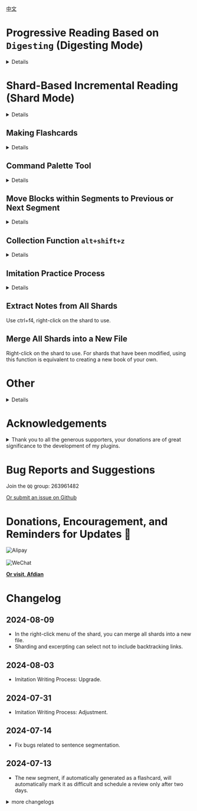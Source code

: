 [中文](https://github.com/IAliceBobI/sy-progressive-plugin/blob/main/README_zh_CN.md)

# Progressive Reading Based on `Digesting` (Digesting Mode)
<details>
  
  > [I guess the image below is probably broken 😢, check here!](https://gitee.com/TokenzQdBN/sy-progressive-plugin/blob/main/README_zh_CN.md)
  
  ## Usage
  
  <img src="assets/digest1.gif" alt="drawing" width="800"/>
  
  **Default shortcut: `Alt+Z`.** This is a menu with multiple functions.
  
  It can also be used in read-only mode with the shortcut `Alt+Z`.
  
  You can digest any document, typically used for progressive reading of imported books.
  
  To minimize disruption during reading, you can first digest the content you find valuable, which will appear later during flashcard review.
  
  Select multiple lines and use `Alt+Z -> 🍕 Digest` or `Alt+Z -> ✂ Digest and Break Sentences by Punctuation`.
  
  You can further digest the digested content, allowing infinite nesting.
  
  The digested documents have the same function and style as the `fragments` in the `fragment mode`.
  
  > **Pressing the shortcut `Alt+Z` twice consecutively triggers digesting.**
  
  ## Lightweight
  
  Compared to the `fragment mode`, there is no automatic fragmentation process. By selecting multiple content blocks in a document, you can perform digesting.
  
  It's akin to manual `fragmentation`. Selecting content blocks can create `fragments`.
  
  > **Note:** You can use digesting on `fragments` generated by the `fragment mode`.
  
  > **Note:** `Digesting mode` can be used simultaneously with `fragment mode`.
  
  ## Flattened
  
  Multi-level digesting does not create multi-level folders. All digests are in the same folder.
  
  ## Word & Flashcard
  
  <img src="assets/createWords.gif" alt="drawing" width="800"/>
  
  ## Card Creation
  
  <img src="assets/createCard1.gif" alt="drawing" width="800"/>
  
  It can also be used in read-only mode with the shortcut.
  
  Digesting can be seen as a draft, where you can jot down notes and then create cards.
  
  Card creation can use the following: ``` Writing-style Flashcards Alt+` ```, `Card Creation Alt+E`, ``` Daily Card Alt+S and Alt+` ```
  
  ## Review
  
  It is recommended to use the `flashcard button` in the `toolbar` of the `Tomato Toolbox`. This `tab` method of reviewing flashcards allows for convenient digesting.
  
  ## Flashcard Transfer Strategy (Multiple)
  
  Each digest is turned into a flashcard.
  
  > `Alt+Z -> 🗃️` can switch to the `single` mode.
  > Each book has its own `flashcard transfer strategy`.
  
  ## Flashcard Transfer Strategy (Single)
  
  > `Alt+Z -> 🗃️` can switch to the `multiple` mode.
  
  Each time a digest is made, the flashcard for that digest is maintained.
  
  Among all digests of a book (a document), only one digest has a flashcard.
  
  This strategy determines which digest gets the flashcard, so it appears in flashcard review.
  
  When creating a digest, the flashcard always transfers to the newly created flashcard.
  
  After clicking `Alt+Z -> 🔨` on the flashcard, the digest is marked as `completed`, and the flashcard will transfer to another `incomplete` digest.
  
  Considering that you may manually select any digest for study in the document tree, the following strategy is defined for easy backtracking after free exploration:
  
  The flashcard of the current digest will preferentially transfer to an older digest that is closest in time to itself and open it.
  
  If there is none, the flashcard will transfer to the most recently created digest and open it.
  
  If there are no `incomplete` digests left, it will jump to the original content block corresponding to the digest where `Alt+Z -> 🔨` was just clicked.
  
  > The review count of flashcards does not accumulate; it is cleared with each transfer.
  
  > New flashcards will automatically be marked as difficult once and have their due date reset to the current time (consistent with the `reading point` strategy of the `Tomato Toolbox`), allowing immediate review.
  > This operation is to adjust the next review time corresponding to each difficulty level.
  
  ## Open Previous, Next Digest
  
  `Alt+Z -> 👈` `Alt+Z -> 👉`
  
  Using this function on a digest will open the digest in the original text that is close in proximity.
  
  ## Clean Up Completed Digests
  
  Use within any digest file:
  
  `Alt+Z -> 🗑️` will delete the digest files in the completed state.
  
  ## Digest Trace Chain `Alt+Z -> 🌲`
  
  <img src="assets/ditestTree.gif" alt="drawing" width="800"/>
  
  Use within any digest file:
  
  `Alt+Z -> 🌲` will open the trace file. Each line represents a digest path, with each node on the path being a digest file, ultimately pointing to the original text.
  
  ![alt text](assets/digestTrace.png)
</details>

# Shard-Based Incremental Reading (Shard Mode)
<details>
  
  Divide long documents into smaller segments, referred to here as `shards`, and read each `shard` one by one. During the reading process, you can take notes and create flashcards.
  
  This method opens up the possibility of reading multiple books and materials simultaneously.
  
  * **Recommended In-Depth Reading**:
    * [Incremental Reading Process in SiYuan Notes with Incremental Learning Plugin - Zhihu](https://zhuanlan.zhihu.com/p/676485932)
    * [Incremental Reading Process in SiYuan Notes with Incremental Learning Plugin - ChainDrop](https://ld246.com/article/1704599752251)
  
  **Note:** *Flashcards are the core; this plugin merely helps us read books more comfortably and consistently, thereby extracting high-quality flashcards from them.*
  
  > [Donate to encourage development, click here](https://gitee.com/TokenzQdBN/sy-progressive-plugin/blob/main/README_zh_CN.md#bug-feedback-and-suggestions)
  
  ## Adding Documents
  
  The first step to start using this is to open a book.
  
  If you don't have a book, you can import one using other plugins.
  
  **Open a longer document for incremental learning. First, open the plugin menu and click `Add Current Document`.**
  
  <img src="assets/addDoc.png" alt="drawing" width="600"/>
  
  The plugin will prompt you to split the document. As shown in the figure:
  
  <img src="assets/split.png" alt="drawing" width="300"/>
  
  Here, you are provided with three splitting methods: `Headings`, `Block Count`, and `Word Count`. These methods can be used together or individually.
  
  When combined, the splitting methods follow a sequence: `As shown in the figure, from top to bottom, split first by headings, then each section by block count, and finally each block by word count.`
  
  It sounds a bit complex, but in actual use, it's not that complicated.
  
  I've summarized three common methods below; choose one for a book.
  
  > [If images do not load, please check here](https://gitee.com/TokenzQdBN/sy-progressive-plugin/blob/main/README_zh_CN.md)
  
  **1. Split by Headings**
  
  Books are usually composed of various levels of headings. Splitting by headings will divide the book into multiple shards based on the input headings. Default splits include h1~h6. If you don't want to split h5 and h6, you can input: "1,2,3,4".
  
  For example, when splitting a web novel, which typically has only major headings, each heading represents a chapter, so each shard is a chapter of the novel.
  
  If the book is more complex, with sections and subsections, each shard will be a subsection.
  
  If a subsection is still too large to fully grasp in one reading, you can read it roughly first, then add new appropriate level headings based on your understanding. Then, for this shard, you can perform another round of `split by headings`.
  
  *The plugin supports further splitting of shards.*
  
  **2. Split by Headings + Word Count**
  
  If you want to control the word count of each shard, use this method. However, note that if the book has many words, the splitting process will take a long time...
  
  For larger documents, such as a three-million-word document, splitting by word count can be time-consuming.
  
  Therefore, you can use a combination of headings and block count.
  
  **3. Split by Headings + Block Count**
  
  To control the word count of shards and quickly split the book, use the headings + block count method.
  
  This method roughly controls the word count of each shard, but it's not precise. Hmm... it seems a bit imprecise...
  
  > The `shard` operation of the plugin does not modify the original text or create new documents; it only reads, counts, and saves.
  
  > `Automatic Card Creation` means that each `shard` is turned into a flashcard when read.
  
  > **Note** Some book content may require repeated consideration to extract high-quality flashcards, and `automatic card creation` only creates rough cards.
  
  > **Caution** After `sharding`, do not modify the original book, such as deleting blocks, as this will cause the plugin to fail to find these blocks during learning.
  
  ## Starting to Learn
  
  After successfully adding a book, we proceed to the reading phase.
  
  **Opening the plugin menu and clicking `Start Learning` will open the first segment of the book.**
  
  > The shortcut for `Start Learning` is `Alt+-`, which is right after `Flashcards` `Alt+0`. One is for learning, the other for review.
  > Open a random segment: `Alt+Shift+-`
  
  <img src="assets/reading.png" alt="drawing" width="600"/>
  
  > [If you can't open the image, click here](https://gitee.com/TokenzQdBN/sy-progressive-plugin/blob/main/README_zh_CN.md)
  
  **The `Segment` title has a `Segment Number` prefix.**
  
  **At the end of each paragraph in the `Segment`, there is a `*` linking to the original document.**
  
  **The content in the `Segment` can be freely modified, paragraphs can be added, cards can be made, etc. Original text can be inserted at any time.**
  
  > **Tip** After modifying the content, the update of the `Index` will be slightly delayed, and the plugin relies on the `Index`. If you click a button immediately after modifying the text, it may not take effect.
  
  * `🗂`: Open the book's table of contents, which can be used to locate the desired segment.
  * `⬅`: Go to the previous `Segment`.
  * `➡`: Go to the next `Segment`.
  * `⬇`: Insert the content of the corresponding `Segment` from the original text.
  * `🧹🧹`: Delete the original text.
  * `⬅ 🗑`: Delete the current segment and go to the previous `Segment`.
  * `🗑 ➡`: Delete the current segment and go to the next `Segment`.
  * `🗑 🏃`: Delete the current segment.
  * `➕🗃`: Turn the current document into flashcards.
  * `➖🗃`: Delete the flashcards of the current document itself, without affecting the flashcards within the document.
  * `🏃`: Close the segment.
  * `📚📖`: Switch to another book.
  * `🚫`: Stop pushing this book, and it can be reopened in `View All Progressive Learning Documents`.
  * `⚡`: Review the flashcards of the current book.
  * `✂📜`: Split the original text within the segment according to punctuation, creating a layout with one sentence per line for easier reading.
  * `✂📜✅`: Break sentences according to punctuation, forming a task list (tasks can be checked off with ctrl+enter).
  * `✂📜📌`: Same as above, but the split content is displayed as an unordered list.
  
  > **Tip** When a `Segment` is deleted, its document flashcards are also deleted.
  
  > **Tip** Deleted `Segments` will be recreated if they are read again.
  
  > **Tip** The document title of each `Segment` can be modified. However, do not modify the document notes, otherwise, the plugin will not be able to find the document later.
  
  ## Reading the Paragraph Under the Cursor
  
  If you want to start reading from a specific part of the original document, you can use the `Read the Paragraph Under the Cursor` feature.
  
  Open an original document that has been added to progressive learning, navigate to a specific location, right-click the menu: `Plugin` -> `Read the Paragraph Under the Cursor`, and you will jump to this `Segment`.
  
  <img src="assets/rightClickMenu.png" alt="drawing" width="300"/>
</details>

## Making Flashcards
<details>
  
  ### Making Cloze Cards `Alt+E`
  
  Select the content to be `cloze deleted`, such as in the image:
  
  <img src="assets/selected.png" alt="drawing" width="700"/>
  
  The flashcard will be created in a new file on the right and the file will be opened.
  
  Flashcards are created in list form, making it easy to write down your thoughts below.
  
  <img src="assets/card.png" alt="drawing" width="900"/>
  
  Some flashcards can be tagged with multiple references, separated by spaces, as shown in the following image:
  
  <img src="assets/refLeading.png" alt="drawing" width="700"/>
  
  This allows you to view all related content in the backlink panel.
  
  We continue to think and progressively write through the flashcard mechanism.
  
  <img src="assets/bk.png" alt="drawing" width="500"/>
  
  > Recommended to be used with the `Pomodoro Toolbox` feature `Flashcard Priority` and `Bottom Backlinks`.
  
  > [If you can't open the image, click here](https://gitee.com/TokenzQdBN/sy-progressive-plugin/blob/main/README_zh_CN.md)
  
  ### Making Cards Directly, Without Cloze Deletion, Still `Alt+E`
  
  Place the cursor in the content without selection, and make flashcards using the menu or shortcut key.
  
  ### Multi-line Selection, or `Alt+E`
  
  The following image shows two lines selected:
  
  <img src="assets/multilines.png" alt="drawing" width="500"/>
  
  > Use the shortcut key: `Alt+E`
  
  This will generate and insert a flashcard below, as shown in the image:
  
  <img src="assets/multilinesCard.png" alt="drawing" width="500"/>
  
  > **Note** If card creation is done within a segment, the cards will be placed in a subfolder of the book. For example, if the book is named ABC, all cards will be collected in the ABC-cards file.
  
  ### Daily Card `Alt+S` or `Ctrl+`
  
  Right-click menu or shortcut keys `Ctrl+` to quote the original text or `Alt+S` to not quote the original text to create cards, which will be archived in the Daily Card folder. The result is similar to Daily Note.
  
  <img src="assets/dailyCardMenu.png" alt="drawing" width="300"/>
  
  This will create the following directory structure and make cards:
  
  ![Alt text](assets/dailyCardTree.png)
  
  ### Writing-style Flashcards `Alt+`
  
  <img src="assets/writingCardInit.png" alt="drawing" width="800"/>
  
  After creation, the original text will also insert an embedded block of the flashcard, and the content created in the flashcard will also reflect in the original text.
  
  <img src="assets/writingCard.png" alt="drawing" width="1000"/>
  
  ### Multi-line Cloze `Alt+D`
  
  <img src="assets/multilineblank.gif" alt="drawing" width="800"/>
  
  The official `Alt+D` can be deleted, and the plugin's `Alt+D` will automatically take effect.
  
  This implements the official cloze deletion function and adds a multi-line cloze deletion feature.
  
  Select multiple lines, and use `Alt+D`.
  
  When reviewing flashcards, the content that has been blanked out is treated as the answer and is hidden.
</details>

## Command Palette Tool
<details>
  
  Replace `*` and `@` with hyperlinks `siyuan://`. Shortcut key `F9`.
</details>

## Move Blocks within Segments to Previous or Next Segment
<details>
  
  ![Alt text](assets/moveBlock.png)
</details>

## Collection Function `alt+shift+z`
<details>
  
  This function can copy selected content from various segments to the `summary-*` file.
  
  It is convenient for analyzing and summarizing content that is far apart within segments.
  
  It is particularly helpful for books that require comparison between distant segments.
  
  If not used within segments, it will collect to the daily note.
</details>

## Imitation Practice Process
<details>
  
  The imitation practice process, also known as the translation practice process.
  
  ### Step 1
  
  Within segments, summarize or list the key points of the original content block in the simplest language, or translate the original text.
  
  Then right-click `Extract Notes`.
  
  As expected, a file starting with `keys-` will be generated below the segment.
  
  <img src="assets/practiceExtract.png" alt="drawing" width="1000"/>
  
  > [If the image cannot be opened, please check here](https://gitee.com/TokenzQdBN/sy-progressive-plugin/blob/main/README_zh_CN.md)
  
  ### Step 2
  
  In the `keys-` file, rewrite the original text in your own words based on your previous summary or translation.
  
  <img src="assets/rewrite.png" alt="drawing" width="1000"/>
  
  Finally, in the `keys-` file, right-click `Compare with Original`.
  
  As expected, a file starting with `compare-` will be generated below the segment.
  
  <img src="assets/compare.png" alt="drawing" width="1000"/>
</details>

## Extract Notes from All Shards
Use ctrl+f4, right-click on the shard to use.

## Merge All Shards into a New File
Right-click on the shard to use. For shards that have been modified, using this function is equivalent to creating a new book of your own.

# Other
<details>
  
  ## Change the Color of Segment Notes
  
  Add the following code snippet, and change the color part `#b33131` as needed.
  
  ```
  .protyle-wysiwyg div[custom-progref][custom-paragraph-index]:not([custom-prog-origin-text]):not([custom-prog-key-note]) {
    color: #b33131;
  }
  ```
  
  ## Change the Color of Extracted Notes
  
  Add the following code snippet, and change the color part `#b33131` as needed.
  
  ```
  .protyle-wysiwyg div[custom-prog-key-note] {
    color: #b33131;
  }
  ```
</details>

# Acknowledgements

<details>
  <summary>Thank you to all the generous supporters, your donations are of great significance to the development of my plugins.</summary>

* 2024-07 `凭风引`
* 2024-07 `**岚`
* 2024-06 [虚青海](https://afdian.com/a/xqh042)
* 2024-06 [爱发电用户_jykN](https://afdian.com/u/20b38264295811efb0695254001e7c00)
* 2024-06 `雨`
* 2024-06 `*超`
* 2024-06 `**峰`
* 2024-06 [固元膏v](https://afdian.com/u/d1fe450cbf4b11ea9ffa52540025c377)
* 2024-05 `*超`
* 2024-05 `**瑞`
* 2024-05 `**瑞`
* 2024-05 `**刚`
* 2024-05 `*驰`
* 2024-05 [盐酸有点咸](https://afdian.com/u/379a287008a111efa3c552540025c377)
* 2024-04 `*江`
* 2024-04 [无糖](https://afdian.com/u/7eefa1207fe711ee971552540025c377)
* 2024-04 `典典`
* 2024-03 `**清`
* 2024-03 [JeffreyChen](https://afdian.com/a/JeffreyChen)
* 2024-03 `八面来风`
* 2024-03 `**清`
* 2024-03 `*理`
* 2024-02 `八面来风`
* 2024-02 `*5770`
* 2024-02 `**轩`
* 2024-02 `**航`
* 2024-02 `**航`
* 2024-02 `**龙`
* 2024-02 `**棉`
* 2024-01 [QQQOrange](https://afdian.com/u/2c73a3c6a1f011eeb98a52540025c377)
* 2024-01 `燃烬`
* 2024-01 `*舟`
* 2024-01 `*元`
* 2024-01 [赐我一胖](https://afdian.com/u/74d98cf66f0711eda8ca52540025c377)
* 2023-12 [爱发电用户_WGH7](https://afdian.com/u/ceefbee4a48111ee983f5254001e7c00)
* 2023-12 [爱发电用户_Pv38](https://afdian.com/u/3911fecaa3ad11ee8fa95254001e7c00)
* 2023-12 [赐我一胖](https://afdian.com/u/74d98cf66f0711eda8ca52540025c377)
* 2023-12 [QQQOrange](https://afdian.com/u/2c73a3c6a1f011eeb98a52540025c377)
* 2023-12 [没头脑和不高兴](https://afdian.com/u/25e08b1eb1a511edbb3d5254001e7c00)
* 2023-12 [爱发电用户_EbBe](https://afdian.com/u/d11e3c741bc711ee95eb52540025c377)
* 2023-12 [爱发电用户_b2864](https://afdian.com/u/b286492496af11eea38752540025c377)

</details>

# Bug Reports and Suggestions

Join the `QQ` group: 263961482

[Or submit an issue on Github](https://github.com/IAliceBobI/sy-plugins/issues)

# Donations, Encouragement, and Reminders for Updates 🎉

<div>
<img src="https://player-pubpic.oss-cn-beijing.aliyuncs.com/static/wx1.png" alt="Alipay" width="300" />
</div>
<br>
<div>
<img src="https://player-pubpic.oss-cn-beijing.aliyuncs.com/static/zfb1.jpg" alt="WeChat" width="300" />
</div>

**[Or visit, Afdian](https://afdian.com/a/playerv5)**

# Changelog

## 2024-08-09

* In the right-click menu of the shard, you can merge all shards into a new file.
* Sharding and excerpting can select not to include backtracking links.

## 2024-08-03

* Imitation Writing Process: Upgrade.

## 2024-07-31

* Imitation Writing Process: Adjustment.

## 2024-07-14

* Fix bugs related to sentence segmentation.

## 2024-07-13

* The new segment, if automatically generated as a flashcard, will automatically mark it as difficult and schedule a review only after two days.

<details>
  <summary>more changelogs</summary>

## 2024-07-05

* Excerpt words: Add backtracking links.

## 2024-07-03

* Excerpt words: Optimize Google and Bing links to look up word meanings.

## 2024-06-29

* Alt+Z can copy the selected word and add AI's interpretation to it.

## 2024-06-21

* After creating cards, batch modify the background of the original text.

## 2024-06-20

* Create a flashcard: Fix the bug that causes the answer to leak in the context of the flashcard.
* Change the color of the settings icon.

## 2024-06-16

* When copying from a read-only document, do not mark on the original text when making cards.

## 2024-06-13

* fix topbar btns

## 2024-06-12

* i18n

## 2024-06-11

* Partial i18n.
* Enhanced robustness.

## 2024-06-08

* Update dependency libraries.

## 2024-06-07

* Not open-source.

## 2024-05-27

* Convert references in fragments to links.
* Each item in the outline has an `*` linking to the original text. Outlines within other non-outline containers are not processed.
* Card making: Display a more complete original path.

## 2024-05-26

* Sentence breaking: Period + space is no longer split.

## 2024-05-25

* Content with links can now be split into sentences.

## 2024-05-24

* Update dependencies.
* Fully support mobile devices.

## 2024-05-21

* Fix a minor bug.

## 2024-05-17

* **Pressing the shortcut key `Alt+Z` twice in a row triggers excerpting.**

## 2024-05-11

* Fix the bug with the table of contents button.

## 2024-05-06

* Fragment buttons can be hidden.

## 2024-05-01

* New button operation method.

## 2024-04-27

* Fine-tune fragments to accommodate special cases.

## 2024-04-26

* Original text not refreshed after card making.

## 2024-04-25

* Close the Feishu feedback channel.

## 2024-04-23

* Fragment names, prefix numbers are padded with zeros to five digits.

## 2024-04-19

* The original text is a read-only document, and neither excerpting nor card making marks the original text.

## 2024-04-16

* Improve message notifications.

## 2024-04-14

* Sentence breaking to the current position.
* alt+d: Implement official cloze deletion function and add multi-line cloze deletion function.

## 2024-04-13

* Each book can be set individually to maintain only one excerpt as a flashcard. By default, each excerpt is a flashcard.
* Card making and fragmenting are compatible with code blocks.

## 2024-04-12

* Fix the bug where excerpts do not change color in flashcard reviews.
* Improve collection function `alt+shift+z`.
* Progressive reading of excerpts: Add new features to open the previous and next fragments.

## 2024-04-11

* Excerpting and card making are possible in read-only mode.
* Allow all excerpts to be made into cards. Default is off.
* Fix the bug with excerpting in read-only mode.

## 2024-04-10

* Optimize note extraction.

## 2024-04-05

* Optimize card making speed.

## 2024-04-04

* Optimize fragment notes.
* Optimize fragment note extraction.

## 2024-04-03

* Add shortcut keys for extracting notes and comparing original text for fragments.

## 2024-04-01

* Fix card making bug.

## 2024-03-30

* When making cards, insert titles and timestamps. Default is off, can be enabled in configuration.

## 2024-03-27

* New cards are added to the bottom of the document.

## 2024-03-26

* Improve some features of excerpt-style progressive reading.

## 2024-03-25

* Add a new progressive reading mode: Excerpt mode.
* Enhance the card making experience.
* Excerpt mode: After clicking "Done," modify the file name.
* Add a new feature: `New` writing-style flashcards.

## 2024-03-20

* Collect all shard notes feature enhancement.
* After card creation, the original text is also linked to the card.

## 2024-03-19

* Card creation now uses a single-item list.

## 2024-03-18

* New feature: Collect all notes from all shards into a `digest-` file.

## 2024-03-14

* Fixed issue where shards did not include original text references.
* Fixed bug preventing insertion of shards.

## 2024-03-09

* Dependency libraries.

## 2024-03-08

* Added quick shard generation feature, enabled by default. Some books may differ in style from the original text. Can be disabled in the `View All Progressive Learning Documents` feature.

## 2024-03-06

* Some refactoring features remain unchanged.

## 2024-03-05

* Fixed issue with missing shard images.
* Do not split paragraphs with protocols.
* Improved shard insertion speed.

## 2024-03-01

* Fixed bug where new flashcards had a priority of 0.

## 2024-02-28

* Updated menu text.
* Flashcards inherit the priority of the original document they are in.

## 2024-02-26

* Fixed issue: Multi-level list cloze deletions may expose answers on the flashcard path.
* In shards and flashcards, use `siyuan://` instead of references.
* Added command palette tool, replacing `*` and `@` with hyperlinks. Shortcut `F9`.

## 2024-02-25

* After multi-line card creation, change the background of the originally selected content.

## 2024-02-22

* Improved shard cleanup speed.
* Randomly open a shard: `alt+shift+-`

## 2024-02-18

* Flashcard context only retains the filename, not the specific file location.

## 2024-02-16

* Imitation process: Add a horizontal line when comparing with the original text.

## 2024-02-08

* `prog-marked` changed to `text`.

## 2024-02-07

* Added menu icon.

## 2024-02-06

* Adjusted shard note colors.

## 2024-02-03

* Added attribute tags to book documents, ignored by the tomato toolbox bottom backlink for book documents.
* `alt+=` View all progressive learning books.
* Collection feature: If not used within shards, collect to daily note.
* Sentence breaking feature: Added recognition for `》` and `>`.

## 2024-02-02

* Improved book page addition.

## 2024-02-01

* Fixed bugs related to deleting books.
* Fixed bug with repeated opening of shards.

## 2024-01-30

* Updated dependency libraries.

## 2024-01-28

* Fixed issue with sentence breaking feature not retaining images.
* If book is configured for sentence breaking, break sentences before inserting shards to reduce shard preparation time.

## 2024-01-27

* Reorganized the interface for viewing all currently read books.
* In the view all books panel, configure automatic sentence breaking when inserting shards.

## 2024-01-26

* Optimized large shard sentence breaking.

## 2024-01-25

* Topbar menu moved to right-click, mobile supports all PC functions. Except for opening documents, which requires manual operation.
* Mobile support.

## 2024-01-24

* Support for sentence breaking at English periods.
* Optimized large shard sentence breaking performance.
* Fixed issue with new Siyuan not displaying flashcards under progressive reading shards.
* Support for splitting bold lines as titles. Default splitting method: 1,2,3,4,5,6,b. b is a bold line alone.

## 2024-01-23

* Added `Imitation`/`Translation` practice process. See above document for details.
* Reviewing shards in flashcards, option to hide bottom buttons.
* Changed color of non-original content within shards.
* Updated readme.

## 2024-01-22

* When reviewing the entire shard, do not display bottom buttons.

## January 20, 2024

* Adjusted the citation style for flashcards.

## January 19, 2024

* After sentence breaking within a segment, automatically navigate to the first block within the segment.
* Now, creating flashcards from list items can also reference the original text.

## January 18, 2024

* When creating segments, numbered each paragraph (requires enabling in settings).
* Added a collection feature: `alt+shift+z` copies content from segments to a `summary-` file, facilitating analysis and summarization of content spread across distant segments.
* Updated readme.

## January 17, 2024

* Renamed: New files now start with `cards-`, `contents-`, `pieces-`.

## January 15, 2024

* Provided an option to create flashcards within segments in a sub-document of the segment.
* Supported splitting by user-selected heading levels.
* Improved support for nested segments.
* Flashcards created from the original text are now placed in a sub-file.

## January 14, 2024

* Added breadcrumbs for flashcards.
* Segment buttons can now be configured to hide or show.

## January 13, 2024

* Added a new paragraph splitting method within segments.

## January 10, 2024

* Added a confirmation dialog before deleting a segment.
* Fixed an issue where segments could not be broken into sentences.

## January 9, 2024

* Updated readme images.
* Enhanced deep copying: Segments and flashcards now copy original content more thoroughly.

## January 8, 2024

* Added a configuration option: List flashcards from the second item are indented.
* Added an option to open the `*-cards` file simultaneously with the segment.
* The split into paragraph blocks feature now adds a Chinese space before each paragraph.
* Updated readme.

## January 7, 2024

* Changed the `alt+e` shortcut to open the card file to the right after creating a card.

## January 5, 2024

* Made some improvements.
* Enhanced the split paragraph feature to support list blocks, quote blocks, code blocks, etc.

## January 4, 2024

* Added a feature: Segments can now break sentences by punctuation.
* Significantly increased the speed of segment generation.
* `alt+e`: Now also introduces links to the original text and the card block.
* Upgraded dependency libraries.

## January 3, 2024

* By default, the previous segment's content is not displayed in the current segment; this can be enabled in the configuration if needed.
* Removed dots within segments and replaced them with animations, indicating new content with original text markers and links to the original text after `alt+e` card creation.

## January 2, 2024

* Shortcuts no longer trigger outside the application. If there are shortcut conflicts, please set the shortcuts manually.
* Added a feature: Card creation sent to daily card without referencing the original text. Shortcut: `Alt+S`.

## January 1, 2024

* Topbar icons are not displayed on mobile devices.

## December 31, 2023

* Normalized the color of the first character of lines within segments.
* Added a feature: Move segment content blocks to the previous or next segment. Requires the target segment to exist. If the segment is deleted and recreated, it will revert to its original, unmoved state.
* Removed redundant icons.

## December 30, 2023

* All text blocks within segments, when created with `alt+e`, now include references to the original text (the plugin attempts to select the appropriate original text location).
* Each segment now uses the book name as an alias.
* Allowed segments to be treated as books for further splitting.
* Created segments no longer automatically set the book to read-only.

## December 29, 2023

* Defaulted to not checking the split by block count.
* Reduced the font size of the previous segment's content.
* When splitting by block count, heading blocks are no longer counted.

## December 28, 2023

* Automatically opens the first segment after adding a segment.
* Book list displayed in reverse order.
* Fixed a bug in splitting by word count.

## December 26, 2023

* Daily card: `Ctrl+` no longer inserts an embedded block.
* Added an open book directory button to the segment bottom button row.
* Segment bottom button row: Opens flashcards in a tab, only those within the book or its sub-files.
* Creating flashcards in segments: `alt+e`. Flashcards are no longer inserted at the bottom of the segment but are placed in a file under the book.
* Optimized book directory.

## December 24, 2023

* Changed avatar...

## December 20, 2023

* Defaulted to not checking segment card creation.
* Corrected statistical information for documents without titles.

## 2023-12-19

* Flashcards: Add flashcards to the daily card and also add the embedded block of flashcards to the sub-file. The sub-file is named with the current file name plus a "-card" suffix.
* Flashcards: After card creation, the original text is also marked in pink.
* Upgrade dependency libraries.

## 2023-12-18

* New feature: `Create cards and send to DailyCard` function, archive the cards, imitating daily notes.
* After successful card creation, a notification message pops up.
* Additional content includes the last block of the previous segment.
* Bug fixes.

## 2023-12-17

* Flashcards can be configured to include a writing frame or not, with a default of including a citation frame, which can be modified in the settings.
* When adding a writing flashcard, if it is outside the segment, then add a reference to the original text; if it is within the segment, then inherit the reference to the original text from the segment content.
* When adding a writing flashcard, if it is within the segment, add it to the bottom of the segment; if it is outside the segment, add it below the original text.

## 2023-12-11

* Slightly speed up the segmentation by word count.
* Fix the issue where some segments were not automatically deleted.

## 2023-12-10

* Speed up the `View all progressive learning documents` function.

## 2023-12-07

* Do not receive protyle destruction events.

## 2023-12-06

* Adjust Dialog.
* Fix the conflict between switching segments and `Open in current tab`.

## 2023-12-02

* Refactoring.
* Fix the bug where segments did not reference the original text.

## 2023-12-01

* When creating writing flashcards, no longer add a reference to the original text. The original text is preserved as is.

## 2023-11-29

* Code refactoring.
* Use ial instead of memo.
* Check before deleting blocks to avoid rebuilding the index.

## 2023-11-27

* Improve the effectiveness of the first method of creating writing-style flashcards, preserving the appearance of the original text.

## 2023-11-26

* Changed the division of "N" to splitting based on the number of content blocks.

## 2023-11-25

* Added support for generating flashcards from multi-line selections.
* "Chunk" dialog displays document statistics.

## 2023-11-24

* After adding a document, it is automatically set to read-only mode.
* Added a button to open flashcards in tabbed mode.
* Swapped the keyboard shortcuts for writing style flashcards B and C.
* Added a button to delete chunks and exit.
* Added splitting the document based on the number of content blocks.

## 2023-11-23

* Added tooltips to buttons and changed button texts.
* [Updated button color scheme](https://github.com/IAliceBobI/sy-progressive-plugin/issues/1)
* Set keyboard shortcuts for writing style flashcards.
* Fixed a bug where changing books was not possible.

## 2023-11-22

* Added an option for automatic flashcard creation in documents, enabled by default.
* Fixed several bugs.
* Redefined button layout.
* Added a "Chunk" number before the title of a new file.

## 2023-11-21

* Significantly improved the speed of chunking based on titles only.
* Moved the asterisk (*) at the beginning of each sentence within the "chunk" to the end.
* Added writing flashcard functionality.
* Added the ability to ignore books.
* i18n (internationalization).

## 2023-11-20

* Removed the distinction between the original text area and note area. Any modified content, including flashcard creation and appearance, will be saved.
* Optimized note saving method.
* Skipped unnecessary introduction in the readme and proceeded to the content.

## 2023-11-19

* Further refined existing features.
* Fixed some bugs.

## 2023-11-17

* Initial release.

</details>
